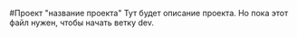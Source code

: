 #Проект "название проекта"
Тут будет описание проекта. Но пока этот файл нужен, чтобы начать ветку dev.